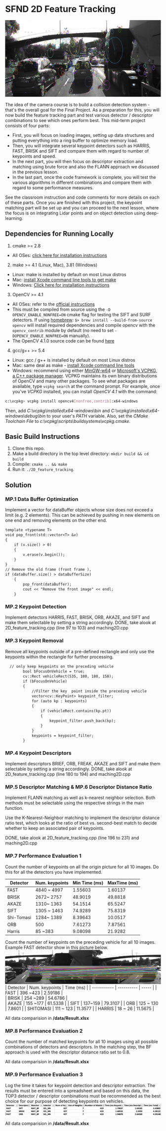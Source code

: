 # SFND 2D Feature Tracking

<img src="images/keypoints.png" width="820" height="248" />

The idea of the camera course is to build a collision detection system - that's the overall goal for the Final Project. As a preparation for this, you will now build the feature tracking part and test various detector / descriptor combinations to see which ones perform best. This mid-term project consists of four parts:

* First, you will focus on loading images, setting up data structures and putting everything into a ring buffer to optimize memory load. 
* Then, you will integrate several keypoint detectors such as HARRIS, FAST, BRISK and SIFT and compare them with regard to number of keypoints and speed. 
* In the next part, you will then focus on descriptor extraction and matching using brute force and also the FLANN approach we discussed in the previous lesson. 
* In the last part, once the code framework is complete, you will test the various algorithms in different combinations and compare them with regard to some performance measures. 

See the classroom instruction and code comments for more details on each of these parts. Once you are finished with this project, the keypoint matching part will be set up and you can proceed to the next lesson, where the focus is on integrating Lidar points and on object detection using deep-learning. 

## Dependencies for Running Locally
1. cmake >= 2.8
 * All OSes: [click here for installation instructions](https://cmake.org/install/)

2. make >= 4.1 (Linux, Mac), 3.81 (Windows)
 * Linux: make is installed by default on most Linux distros
 * Mac: [install Xcode command line tools to get make](https://developer.apple.com/xcode/features/)
 * Windows: [Click here for installation instructions](http://gnuwin32.sourceforge.net/packages/make.htm)

3. OpenCV >= 4.1
 * All OSes: refer to the [official instructions](https://docs.opencv.org/master/df/d65/tutorial_table_of_content_introduction.html)
 * This must be compiled from source using the `-D OPENCV_ENABLE_NONFREE=ON` cmake flag for testing the SIFT and SURF detectors. If using [homebrew](https://brew.sh/): `$> brew install --build-from-source opencv` will install required dependencies and compile opencv with the `opencv_contrib` module by default (no need to set `-DOPENCV_ENABLE_NONFREE=ON` manually). 
 * The OpenCV 4.1.0 source code can be found [here](https://github.com/opencv/opencv/tree/4.1.0)

4. gcc/g++ >= 5.4
  * Linux: gcc / g++ is installed by default on most Linux distros
  * Mac: same deal as make - [install Xcode command line tools](https://developer.apple.com/xcode/features/)
  * Windows: recommend using either [MinGW-w64](http://mingw-w64.org/doku.php/start) or [Microsoft's VCPKG, a C++ package manager](https://docs.microsoft.com/en-us/cpp/build/install-vcpkg?view=msvc-160&tabs=windows). VCPKG maintains its own binary distributions of OpenCV and many other packages. To see what packages are available, type `vcpkg search` at the command prompt. For example, once you've _VCPKG_ installed, you can install _OpenCV 4.1_ with the command:
```bash
c:\vcpkg> vcpkg install opencv4[nonfree,contrib]:x64-windows
```
Then, add *C:\vcpkg\installed\x64-windows\bin* and *C:\vcpkg\installed\x64-windows\debug\bin* to your user's _PATH_ variable. Also, set the _CMake Toolchain File_ to *c:\vcpkg\scripts\buildsystems\vcpkg.cmake*.


## Basic Build Instructions

1. Clone this repo.
2. Make a build directory in the top level directory: `mkdir build && cd build`
3. Compile: `cmake .. && make`
4. Run it: `./2D_feature_tracking`.

## Solution
### MP.1 Data Buffer Optimization
  Implement a vector for dataBuffer objects whose size does not exceed a limit (e.g. 2 elements). This can be achieved by pushing in new elements on one end and removing elements on the other end.

```
template <typename T>
void pop_front(std::vector<T> &v)
{
    if (v.size() > 0)
    {
        v.erase(v.begin());
    }
}
// Remove the old frame (front frame ),
if (dataBuffer.size() > dataBufferSize)
    {
        pop_front(dataBuffer);
        cout << "Remove the front image" << endl;
    }
```
###  MP.2 Keypoint Detection 
Implement detectors HARRIS, FAST, BRISK, ORB, AKAZE, and SIFT and make them selectable by setting a string accordingly. DONE, take alook at 2D_feature_tracking.cpp (line 97 to 103) and maching2D.cpp

### MP.3 Keypoint Removal
Remove all keypoints outside of a pre-defined rectangle and only use the keypoints within the rectangle for further processing.
```
  // only keep keypoints on the preceding vehicle
        bool bFocusOnVehicle = true;
        cv::Rect vehicleRect(535, 180, 180, 150);
        if (bFocusOnVehicle)
        {
            //Filter the key  point inside the preceding vehicle
            vector<cv::KeyPoint> keypoint_filter;
            for (auto kp : keypoints)
            {
                if (vehicleRect.contains(kp.pt))
                {
                    keypoint_filter.push_back(kp);
                }
            }
            keypoints = keypoint_filter;
        }
```

### MP.4 Keypoint Descriptors 
Implement descriptors BRIEF, ORB, FREAK, AKAZE and SIFT and make them selectable by setting a string accordingly.
DONE, take alook at 2D_feature_tracking.cpp (line 180 to 194) and maching2D.cpp

###  MP.5 Descriptor Matching & MP.6 Descriptor Distance Ratio
Implement FLANN matching as well as k-nearest neighbor selection. Both methods must be selectable using the respective strings in the main function. 

Use the K-Nearest-Neighbor matching to implement the descriptor distance ratio test, which looks at the ratio of best vs. second-best match to decide whether to keep an associated pair of keypoints.

DONE, take alook at 2D_feature_tracking.cpp (line 196 to 231) and maching2D.cpp

### MP.7 Performance Evaluation 1

Count the number of keypoints on all the origin picture for all 10 images. Do this for all the detectors you have implemented.

| Detector    | Num. keypoints  | Min Time (ms) |MaxTime (ms) |
| ----------- | ----------      | -----     | ----------------|
| FAST        |   4840 ~  4997  |   1.55603   | 1.60137       |
| BRISK       |   2672~ 2757    |   48.9019   | 49.8818       |
| AKAZE       |   1310~ 1363    |   54.1514   | 65.5247       | 
| SIFT        |   1305 ~ 1463   |   74.9289    | 75.8319      |
| Shi-Tomasi  |  1284~ 1389     |   8.39643   | 10.0517       |
| ORB         |   500           |   7.61273   | 7.87561       |
|  Harris     |   85 ~383       |   9.08098   | 21.9282       |

Count the number of keypoints on the preceding vehicle for all 10 images. Example FAST detector show in this picture below.
<img src="images/FAST.png" />
| Detector    | Num. keypoints  | Time (ms)   |
| ----------- | ----------      | -----       |
| FAST        |   396 ~423      |   2.59186   |    
| BRISK       |   254 ~289      |   54.6786   |  
| AKAZE       |   155 ~177      |   61.5338   |
| SIFT        |   137~159       |   79.3107   | 
| ORB         |   125 ~ 130     |   7.8601    |
| SHITOMASI   |   111 ~ 123     |   11.3577   | 
| HARRIS      |   18 ~ 26       |   11.5675   |

All data comparision in **/data/Result.xlsx**

### MP.8 Performance Evaluation 2

Count the number of matched keypoints for all 10 images using all possible combinations of detectors and descriptors. In the matching step, the BF approach is used with the descriptor distance ratio set to 0.8.

All data comparision in **/data/Result.xlsx**

### MP.9 Performance Evaluation 3

Log the time it takes for keypoint detection and descriptor extraction. The results must be entered into a spreadsheet and based on this data, the TOP3 detector / descriptor combinations must be recommended as the best choice for our purpose of detecting keypoints on vehicles.
<img src="images/top3.png" />

All data comparision in **/data/Result.xlsx**
